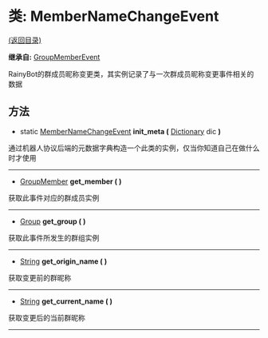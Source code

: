 # 类: MemberNameChangeEvent  
[(返回目录)](README.md)  
  
**继承自:** [GroupMemberEvent](GroupMemberEvent.md)  
  
RainyBot的群成员昵称变更类，其实例记录了与一次群成员昵称变更事件相关的数据  
  
## 方法 
  
- static [MemberNameChangeEvent](MemberNameChangeEvent.md) **init_meta (** [Dictionary](https://docs.godotengine.org/en/latest/classes/class_dictionary.html) dic **)**  
  
通过机器人协议后端的元数据字典构造一个此类的实例，仅当你知道自己在做什么时才使用  
  
---  
  
-  [GroupMember](GroupMember.md) **get_member ( )**  
  
获取此事件对应的群成员实例  
  
---  
  
-  [Group](Group.md) **get_group ( )**  
  
获取此事件所发生的群组实例  
  
---  
  
-  [String](https://docs.godotengine.org/en/latest/classes/class_string.html) **get_origin_name ( )**  
  
获取变更前的群昵称  
  
---  
  
-  [String](https://docs.godotengine.org/en/latest/classes/class_string.html) **get_current_name ( )**  
  
获取变更后的当前群昵称  
  
---  
  

